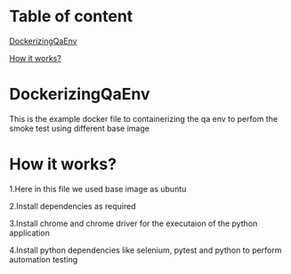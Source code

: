 # Table of content
[DockerizingQaEnv](DockerizingQaEnv)

[How it works?](https://github.com/niyogv/DockerizingQaEnv/blob/main/README.md#how-it-works)

# DockerizingQaEnv
This is the example docker file to containerizing the qa env to perfom the smoke test using different base image

# How it works?
1.Here in this file we used base image as ubuntu

2.Install dependencies as required

3.Install chrome and chrome driver for the executaion of the python application

4.Install python dependencies like selenium, pytest and python to perform automation testing


